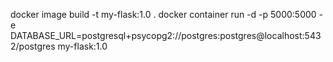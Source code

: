 docker image build -t my-flask:1.0 . 
docker container run -d -p 5000:5000 -e DATABASE_URL=postgresql+psycopg2://postgres:postgres@localhost:5432/postgres my-flask:1.0

